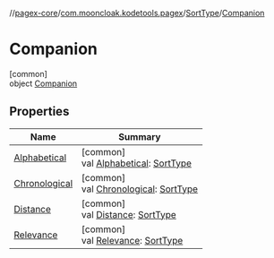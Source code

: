 //[pagex-core](../../../../index.md)/[com.mooncloak.kodetools.pagex](../../index.md)/[SortType](../index.md)/[Companion](index.md)

# Companion

[common]\
object [Companion](index.md)

## Properties

| Name | Summary |
|---|---|
| [Alphabetical](-alphabetical.md) | [common]<br>val [Alphabetical](-alphabetical.md): [SortType](../index.md) |
| [Chronological](-chronological.md) | [common]<br>val [Chronological](-chronological.md): [SortType](../index.md) |
| [Distance](-distance.md) | [common]<br>val [Distance](-distance.md): [SortType](../index.md) |
| [Relevance](-relevance.md) | [common]<br>val [Relevance](-relevance.md): [SortType](../index.md) |
